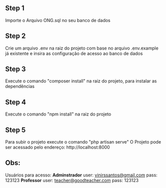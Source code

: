 ## Step 1

Importe o Arquivo ONG.sql no seu banco de dados

## Step 2

Crie um arquivo .env na raiz do projeto com base no arquivo .env.example já existente e insira as configuração de acesso ao banco de dados

## Step 3

Execute o comando "composer install" na raiz do projeto, para instalar as dependências

## Step 4

Execute o comando "npm install" na raiz do projeto

## Step 5

Para subir o projeto  execute o comando "php artisan serve"
O Projeto pode ser acessado pelo endereço: http://localhost:8000

## Obs:
Usuários para acesso:
<strong>Adminstrador</strong>
user: vinirssantos@gmail.com
pass: 123123
<strong>Professor</strong>
user: teacher@goodteacher.com
pass: 123123


